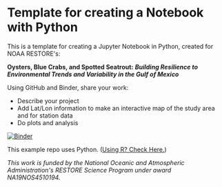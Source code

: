 # Template for creating a Notebook with Python 

This is a template for creating a Jupyter Notebook in Python, created for NOAA RESTORE's:

**Oysters, Blue Crabs, and Spotted Seatrout:** ***Building Resilience to Environmental Trends and Variability in the Gulf of Mexico***

Using GitHub and Binder, share your work:
- Describe your project
- Add Lat/Lon information to make an interactive map of the study area and for station data
- Do plots and analysis

[![Binder](https://mybinder.org/badge_logo.svg)](https://mybinder.org/v2/gh/OyBcSt/project-template-python/HEAD?labpath=index.ipynb)


This example repo uses Python.  ([Using R? Check Here.](https://github.com/OyBcSt/project-template-r))


*This work is funded by the National Oceanic and Atmospheric Administration's RESTORE Science Program under award NA19NOS4510194.*


